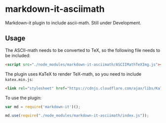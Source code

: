 # markdown-it-asciimath
Markdown-it plugin to include ascii-math. Still under Development.

## Usage
The ASCII-math needs to be converted to TeX, so the following file needs to be included:

```html
<script src="./node_modules/markdown-it-asciimath/ASCIIMathTeXImg.js"></script>
```

The plugin uses KaTeX to render TeX-math, so you need to include `katex.min.js`:

```html
<link rel="stylesheet" href="https://cdnjs.cloudflare.com/ajax/libs/KaTeX/0.6.0/katex.min.css">
```

To use the plugin:

```javascript
var md = require('markdown-it')();

md.use(require("./node_modules/markdown-it-asciimath/index.js"));
```
